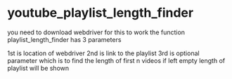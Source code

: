 # youtube_playlist_length_finder
you need to download webdriver for this to work
the function playlist_length_finder has 3 parameters

1st is location of webdriver
2nd is link to the playlist
3rd is optional parameter which is to find the length of first n videos if left empty length of playlist will be shown
